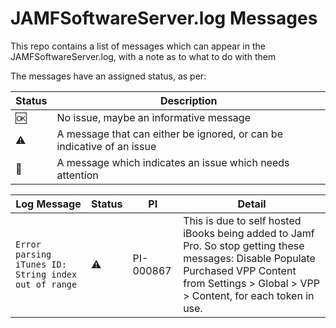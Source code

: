 # JAMFSoftwareServer.log Messages
This repo contains a list of messages which can appear in the JAMFSoftwareServer.log, with a note as to what to do with them

The messages have an assigned status, as per:

| Status | Description |
|---|---|
| :ok: | No issue, maybe an informative message |
| :warning: | A message that can either be ignored, or can be indicative of an issue |
| :no_entry_sign: | A message which indicates an issue which needs attention | 

| Log Message | Status | PI | Detail |
|---|---|---|---|
|`Error parsing iTunes ID: String index out of range`| :warning: | PI-000867 | This is due to self hosted iBooks being added to Jamf Pro. So stop getting these messages: Disable Populate Purchased VPP Content from Settings > Global > VPP > Content, for each token in use.|
